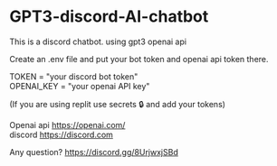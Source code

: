 # GPT3-discord-AI-chatbot
This is a discord chatbot. using gpt3 openai api


Create an .env file and put your bot token and openai api token there.  

TOKEN = "your discord bot token"  
OPENAI_KEY = "your openai API key"  

(If you are using replit use secrets 🔒 and add your tokens)


Openai api https://openai.com/  
discord https://discord.com  






Any question? https://discord.gg/8UrjwxjSBd
